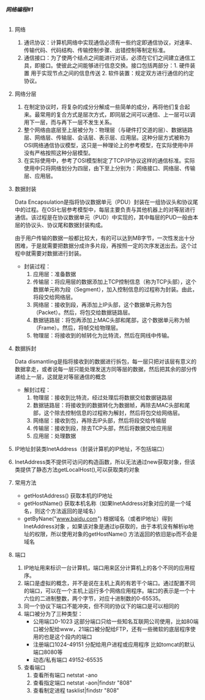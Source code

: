 ###### **网络编程#1**

1. 网络

   1. 通讯协议：计算机网络中实现通信必须有一些约定即通信协议，对速率、传输代码、代码结构、传输控制步骤、出错控制等制定标准。
   2. 通信接口：为了使两个结点之间能进行对话，必须在它们之间建立通信工具，即接口。使彼此之间能够进行信息交换。接口包括两部分：1. 硬件装置 用于实现节点之间的信息传送   2. 软件装置：规定双方进行通信的约定协议。

2. 网络分层

   1. 在制定协议时，将复杂的成分分解成一些简单的成分，再将他们复合起来。最常用的复合方式是层次方式，即同层之间可以通信、上一层可以调用下一层，而与再下一层不发生关系。
   2. 整个网络由底层至上层被分为：物理层（与硬件打交道的层）、数据链路层、网络层、传输层、会话层、表示层、应用层。这种分层方式被称为OSI网络通信协议模型，这只是一种理论上的参考模型，在实际使用中并没有严格按照这种分层模型。
   3. 在实际使用中，参考了OSI模型制定了TCP/IP协议这样的通信标准。实际使用中只将网络划分为四层，由下至上分别为：网络接口、网络层、传输层、应用层。

3. 数据封装

   Data Encapsulation是指将协议数据单元（PDU）封装在一组协议头和协议尾中的过程。在OSI七层参考模型中，每层主要负责与其他机器上的对等层进行通信。该过程是在协议数据单元（PUD）中实现的，其中每层的PUD一般由本层的协议头、协议尾和数据封装构成。

   由于用户传输的数据一般都比较大，有的可以达到MB字节，一次性发出十分困难，于是就需要把数据分成许多片段，再按照一定的次序发送出去。这个过程中就需要对数据进行封装。 

   * 封装过程：
     1. 应用层：准备数据
     2. 传输层：将应用层的数据添加上TCP控制信息（称为TCP头部），这个数据单元称为段（Segment），加入控制信息的过程称为封装。由此，将段交给网络层。
     3. 网络层：接收到段，再添加上IP头部，这个数据单元称为包（Packet）。然后，将包交给数据链路层。
     4. 数据链路层：将包再添加上MAC头部和尾部，这个数据单元称为帧（Frame）。然后，将帧交给物理层。
     5. 物理层：将接收到的帧转化为比特流，然后在网线中传输。

4. 数据拆封

   Data dismantling是指将接收到的数据进行拆包，每一层只把对该层有意义的数据拿走，或者说每一层只能处理发送方同等层的数据，然后把其余的部分传递给上一层，这就是对等层通信的概念

   * 解封过程：
     1. 物理层：接收到比特流，经过处理后将数据交给数据链路层
     2. 数据链路层：将接收到的数据转化为数据帧，再除去MAC头部和尾部，这个除去控制信息的过程称为解封，然后将包交给网络层。
     3. 网络层：接收到包，再除去IP头部，然后将段交给传输层
     4. 传输层：接收到段，除去TCP头部，然后将数据交给应用层
     5. 应用层：处理数据

5.  IP地址封装类InetAddress（封装计算机的IP地址，不包括端口）

   1. InetAddress类不提供可访问的构造函数，所以无法通过new获取对象，但该类提供了静态方法getLocalHost(),可以获取类的对象
   2. 常用方法
      * getHostAddress()	获取本机的IP地址
      * getHostName()    获取本机名称（如果InetAddress对象对应的是一个域名，则这个方法返回的是域名）
      * getByNane("www.baidu.com")    根据域名（或者IP地址）得到InetAddress对象 ，如果该对象是通过ip获取的，由于本机没有解析ip地址的权限，所以使用对象的getHostName() 方法返回的依旧是ip而不会是域名

6. 端口

   1. IP地址用来标识一台计算机，端口用来区分计算机上的各个不同的应用程序。
   2. 端口是虚拟的概念，并不是说在主机上真的有若干个端口。通过配置不同的端口，可以在一个主机上运行多个网络应用程序。端口的表示是一个十六位的二进制整数，两个字节，对应十进制数的0-65535。
   3. 同一个协议下端口不能冲突，但不同的协议下的端口是可以相同的
   4. 端口被分为了三种类型：
      * 公用端口0-1023     这部分端口只给一些知名互联网公司使用，比如80端口被分配给www，21端口被分配给FTP，还有一些微软的底层程序使用的也是这个段内的端口
      * 注册端口1024-49151  分配给用户进程或应用程序  比如tomcat的默认端口8080等
      * 动态/私有端口  49152-65535
   5. 查看端口
      1. 查看所有端口 netstat -ano
      2. 查看指定端口 netstat -aon|findstr "808"
      3. 查看制定进程 tasklist|findstr "808"

   
